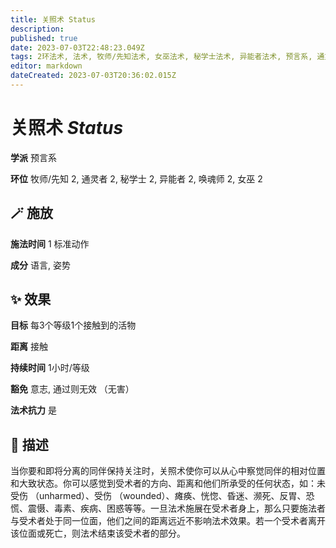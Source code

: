 ```yaml
---
title: 关照术 Status
description: 
published: true
date: 2023-07-03T22:48:23.049Z
tags: 2环法术, 法术, 牧师/先知法术, 女巫法术, 秘学士法术, 异能者法术, 预言系, 通灵者法术, 唤魂师法术
editor: markdown
dateCreated: 2023-07-03T20:36:02.015Z
---
```


# **关照术** *Status*

**学派** 预言系 

**环位** 牧师/先知 2, 通灵者 2, 秘学士 2, 异能者 2, 唤魂师 2, 女巫 2

## 🪄 施放

**施法时间** 1 标准动作

**成分** 语言, 姿势

## ✨ 效果 

**目标** 每3个等级1个接触到的活物 

**距离** 接触  

**持续时间** 1小时/等级 

**豁免** 意志, 通过则无效 （无害）

**法术抗力** 是

## 📖 描述

当你要和即将分离的同伴保持关注时，关照术使你可以从心中察觉同伴的相对位置和大致状态。你可以感觉到受术者的方向、距离和他们所承受的任何状态，如：未受伤 （unharmed）、受伤 （wounded）、瘫痪、恍惚、昏迷、濒死、反胃、恐慌、震慑、毒素、疾病、困惑等等。一旦法术施展在受术者身上，那么只要施法者与受术者处于同一位面，他们之间的距离远近不影响法术效果。若一个受术者离开该位面或死亡，则法术结束该受术者的部分。
    